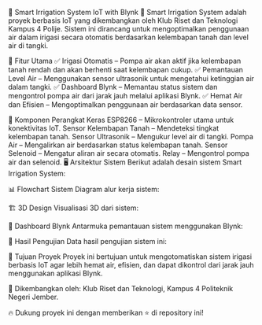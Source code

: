 🌱 Smart Irrigation System IoT with Blynk
🚀 Smart Irrigation System adalah proyek berbasis IoT yang dikembangkan oleh Klub Riset dan Teknologi Kampus 4 Polije. Sistem ini dirancang untuk mengoptimalkan penggunaan air dalam irigasi secara otomatis berdasarkan kelembapan tanah dan level air di tangki.


📌 Fitur Utama
✅ Irigasi Otomatis – Pompa air akan aktif jika kelembapan tanah rendah dan akan berhenti saat kelembapan cukup.
✅ Pemantauan Level Air – Menggunakan sensor ultrasonik untuk mengetahui ketinggian air dalam tangki.
✅ Dashboard Blynk – Memantau status sistem dan mengontrol pompa air dari jarak jauh melalui aplikasi Blynk.
✅ Hemat Air dan Efisien – Mengoptimalkan penggunaan air berdasarkan data sensor.

🔧 Komponen Perangkat Keras
ESP8266 – Mikrokontroler utama untuk konektivitas IoT.
Sensor Kelembapan Tanah – Mendeteksi tingkat kelembapan tanah.
Sensor Ultrasonik – Mengukur level air di tangki.
Pompa Air – Mengalirkan air berdasarkan status kelembapan tanah.
Sensor Selenoid – Mengatur aliran air secara otomatis.
Relay – Mengontrol pompa air dan selenoid.
🖥️ Arsitektur Sistem
Berikut adalah desain sistem Smart Irrigation System:


📊 Flowchart Sistem
Diagram alur kerja sistem:


🏗️ 3D Design
Visualisasi 3D dari sistem:


📱 Dashboard Blynk
Antarmuka pemantauan sistem menggunakan Blynk:


📌 Hasil Pengujian
Data hasil pengujian sistem ini:


🎯 Tujuan Proyek
Proyek ini bertujuan untuk mengotomatiskan sistem irigasi berbasis IoT agar lebih hemat air, efisien, dan dapat dikontrol dari jarak jauh menggunakan aplikasi Blynk.

📍 Dikembangkan oleh: Klub Riset dan Teknologi, Kampus 4 Politeknik Negeri Jember.

🔥 Dukung proyek ini dengan memberikan ⭐ di repository ini!
